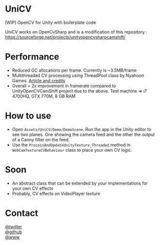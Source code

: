 # UniCV
[WIP] OpenCV for Unity with boilerplate code

UniCV works on OpenCvSharp and is a modification of this repository : https://sourceforge.net/projects/unityopencvsharpcamshift/  

# Performance   
- Reduced GC allocations per frame. Currently is ~3.5MB/frame  
- Multithreaded CV processing using ThreadPool class by Nyahoon Games. [Article and credits](https://nyahoon.com/blog-en/366)  
- Overall > 2x improvement in framerate compared to UnityOpenCVCamShift project due to the above. Test machine => i7 4700HQ, GTX 770M, 8 GB RAM  
  
# How to use 
- Open `Assets/UniCV/Demo/DemoScene`. Run the app in the Unity editor to see two planes. One showing the camera feed and the other the output of a Canny filter on the feed.  
- Use the `ProcessAndUpdateUnityTexture_Threaded` method in `WebCamTextureCVBehaviour` class to place your own CV logic.  
  
# Soon  
- An abstract class that can be extended by your implementations for your own CV effects
- Probably, CV effects on VideoPlayer texture  

# Contact
[@twitter](https://www.twitter.com/vatsalAmbastha)  
[@github](https://githib.com/adrenak)  
[@www](vatsalAmbastha.com)
